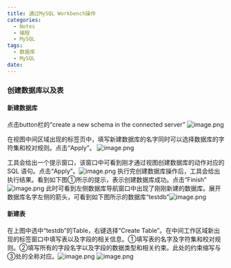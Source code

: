 ```yaml
---
title: 通过MySQL Workbench操作
categories:
  - Notes
  - 编程
  - MySQL
tags:
  - 数据库
  - MySQL
date:
---
```

### 创建数据库以及表
#### 新建数据库
点击button栏的“create a new schema in the connected server”
![image.png](https://cdn.jsdelivr.net/gh/zhengyangWang1/image@main/img/20231006125516.png)

在视图中间区域出现的标签页中，填写新建数据库的名字同时可以选择数据库的字符集和校对规则。点击“Apply”。
![image.png](https://cdn.jsdelivr.net/gh/zhengyangWang1/image@main/img/20231006125554.png)

工具会给出一个提示窗口，该窗口中可看到刚才通过视图创建数据库的动作对应的SQL 语句。点击“Apply”。![image.png](https://cdn.jsdelivr.net/gh/zhengyangWang1/image@main/img/20231006125652.png)
执行完创建数据库操作后，工具会给出执行结果。看到如下图①所示的提示，表示创建数据库成功。点击“Finish”![image.png](https://cdn.jsdelivr.net/gh/zhengyangWang1/image@main/img/20231006125738.png)
此时可看到左侧数据库导航窗口中出现了刚刚新建的数据库。展开数据库名字左侧的箭头，可看到如下图所示的数据库“testdb”![image.png](https://cdn.jsdelivr.net/gh/zhengyangWang1/image@main/img/20231006125801.png)

#### 新建表
在上图中选中“testdb”的Table，右键选择“Create Table”。在中间工作区域新出现的标签窗口中填写表以及字段的相关信息。①填写表的名字及字符集和校对规则。②填写所有的字段名字以及字段的数据类型和相关约束。此处的约束缩写与③处的全称对应。![image.png](https://cdn.jsdelivr.net/gh/zhengyangWang1/image@main/img/20231006125857.png)
![image.png](https://cdn.jsdelivr.net/gh/zhengyangWang1/image@main/img/20231006125950.png)
